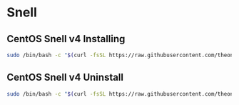 # Snell

## CentOS Snell v4 Installing

```bash
sudo /bin/bash -c "$(curl -fsSL https://raw.githubusercontent.com/theoneVincent/wall/main/install.sh)"
```
## CentOS Snell v4 Uninstall

```bash
sudo /bin/bash -c "$(curl -fsSL https://raw.githubusercontent.com/theoneVincent/wall/main/uninstall.sh)"
```
